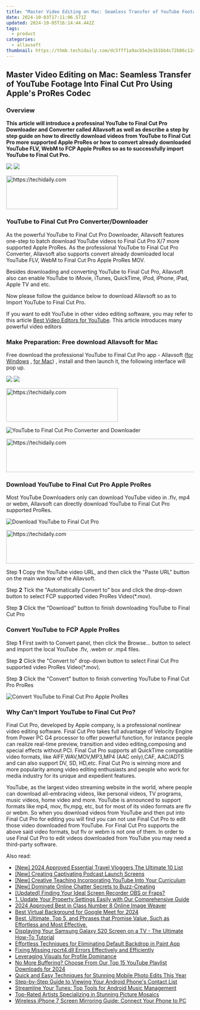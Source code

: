 ```yaml
---
title: "Master Video Editing on Mac: Seamless Transfer of YouTube Footage Into Final Cut Pro Using Apple's ProRes Codec"
date: 2024-10-03T17:11:06.571Z
updated: 2024-10-05T16:14:44.442Z
tags:
  - product
categories:
  - allavsoft
thumbnail: https://thmb.techidaily.com/dc5fff1a9acb5e2e1b1bb4c72b06c12c5151a76a3bb3ac96ddd883f3e1ef8520.jpg
---
```


## Master Video Editing on Mac: Seamless Transfer of YouTube Footage Into Final Cut Pro Using Apple's ProRes Codec

### Overview

**This article will introduce a professinal YouTube to Final Cut Pro Downloader and Converter called Allavsoft as well as describe a step by step guide on how to directly download videos from YouTube to Final Cut Pro more supported Apple ProRes or how to convert already downloaded YouTube FLV, WebM to FCP Apple ProRes so as to successfully import YouTube to Final Cut Pro.**

[![](https://www.allavsoft.com/how-to/../images/how-to/free-download-win.jpg)](https://tools.techidaily.com/allavsoft/products/) [![](https://www.allavsoft.com/how-to/../images/how-to/free-download-mac.jpg)](https://tools.techidaily.com/allavsoft/products/)

<!-- affiliate ads begin -->
<a href="https://aligracehair.sjv.io/c/5597632/2016165/19272" target="_top" id="2016165">
  <img src="//a.impactradius-go.com/display-ad/19272-2016165" border="0" alt="https://techidaily.com" width="300" height="90"/>
</a>
<img height="0" width="0" src="https://aligracehair.sjv.io/i/5597632/2016165/19272" style="position:absolute;visibility:hidden;" border="0" />
<!-- affiliate ads end -->

### YouTube to Final Cut Pro Converter/Downloader

As the powerful YouTube to Final Cut Pro Downloader, Allavsoft features one-step to batch download YouTube videos to Final Cut Pro X/7 more supported Apple ProRes. As the professional YouTube to Final Cut Pro Converter, Allavsoft also supports convert already downloaded local YouTube FLV, WebM to Final Cut Pro Apple ProRes MOV.

Besides downloading and converting YouTube to Final Cut Pro, Allavsoft also can enable YouTube to iMovie, iTunes, QuickTime, iPod, iPhone, iPad, Apple TV and etc.

Now please follow the guidance below to download Allavsoft so as to Import YouTube to Final Cut Pro.

If you want to edit YouTube in other video editing software, you may refer to this article [Best Video Editors for YouTube](https://thesweetbits.com/best-video-editor-for-youtube-mac-windows/ "Best Video Editor for YouTube"). This article introduces many powerful video editors

### Make Preparation: Free download Allavsoft for Mac

Free download the professional YouTube to Final Cut Pro app - Allavsoft ([for Windows](https://tools.techidaily.com/allavsoft/products/) , [for Mac](https://tools.techidaily.com/allavsoft/products/)) , install and then launch it, the following interface will pop up.

[![](https://www.allavsoft.com/how-to/../images/how-to/free-download-win.jpg)](https://tools.techidaily.com/allavsoft/products/) [![](https://www.allavsoft.com/how-to/../images/how-to/free-download-mac.jpg)](https://tools.techidaily.com/allavsoft/products/)

<!-- affiliate ads begin -->
<a href="https://appsumo.8odi.net/c/5597632/2137393/7443" target="_top" id="2137393">
  <img src="//a.impactradius-go.com/display-ad/7443-2137393" border="0" alt="https://techidaily.com" width="300" height="90"/>
</a>
<img height="0" width="0" src="https://appsumo.8odi.net/i/5597632/2137393/7443" style="position:absolute;visibility:hidden;" border="0" />
<!-- affiliate ads end -->

![YouTube to Final Cut Pro Converter and Downloader](https://www.allavsoft.com/how-to/../images/allavsoft-mac/screen-shot-600.jpg)

<!-- affiliate ads begin -->
<a href="https://aligracehair.sjv.io/c/5597632/2135419/19272" target="_top" id="2135419">
  <img src="//a.impactradius-go.com/display-ad/19272-2135419" border="0" alt="https://techidaily.com" width="728" height="90"/>
</a>
<img height="0" width="0" src="https://aligracehair.sjv.io/i/5597632/2135419/19272" style="position:absolute;visibility:hidden;" border="0" />
<!-- affiliate ads end -->

### Download YouTube to Final Cut Pro Apple ProRes

Most YouTube Downloaders only can download YouTube video in .flv, mp4 or webm, Allavsoft can directly download YouTube to Final Cut Pro supported ProRes.

![Download YouTube to Final Cut Pro](https://www.allavsoft.com/how-to/../images/how-to/youtube-to-final-cut-pro/download-youtube-to-final-cut-pro.jpg)

<!-- affiliate ads begin -->
<a href="https://aligracehair.sjv.io/c/5597632/1896560/19272" target="_top" id="1896560">
  <img src="//a.impactradius-go.com/display-ad/19272-1896560" border="0" alt="https://techidaily.com" width="728" height="90"/>
</a>
<img height="0" width="0" src="https://aligracehair.sjv.io/i/5597632/1896560/19272" style="position:absolute;visibility:hidden;" border="0" />
<!-- affiliate ads end -->

Step **1** Copy the YouTube video URL, and then click the "Paste URL" button on the main window of the Allavsoft.

Step **2** Tick the "Automatically Convert to" box and click the drop-down button to select FCP supported video ProRes Video(\*.mov).

Step **3** Click the "Download" button to finish downloading YouTube to Final Cut Pro

### Convert YouTube to FCP Apple ProRes

Step **1** First swith to Convert panel, then click the Browse... button to select and import the local YouTube .flv, .webm or .mp4 files.

Step **2** Click the "Convert to" drop-down button to select Final Cut Pro supported video ProRes Video(\*.mov).

Step **3** Click the "Convert" button to finish converting YouTube to Final Cut Pro ProRes

![Convert YouTube to Final Cut Pro Apple ProRes](https://www.allavsoft.com/how-to/../images/how-to/youtube-to-final-cut-pro/convert-youtube-to-fcp-prores.jpg)

### Why Can't Import YouTube to Final Cut Pro?

Final Cut Pro, developed by Apple company, is a professional nonlinear video editing software. Final Cut Pro takes full advantage of Velocity Engine from Power PC G4 processor to offer powerful function, for instance people can realize real-time preview, transition and video editing,composing and special effects without PCI. Final Cut Pro supports all QuickTime compatible video formats, like AIFF,WAV,MOV,MP3,MP4 (AAC only),CAF, AAC/ADTS and can also support DV, SD, HD,etc. Final Cut Pro is winning more and more popularity among video editing enthusiasts and people who work for media industry for its unique and expedient features.

YouTube, as the largest video streaming website in the world, where people can download all-embracing videos, like personal videos, TV programs, music videos, home video and more. YouTube is announced to support formats like mp4, mov, flv,mpg, etc, but for most of its video formats are flv or webm. So when you download videos from YouTube and then put into Final Cut Pro for editing you will find you can not use Final Cut Pro to edit those video downloaded from YouTube. For Final Cut Pro supports the above said video formats, but flv or webm is not one of them. In order to use Final Cut Pro to edit videos downloaded from YouTube you may need a third-party software.

<ins class="adsbygoogle"
     style="display:block"
     data-ad-format="autorelaxed"
     data-ad-client="ca-pub-7571918770474297"
     data-ad-slot="1223367746"></ins>

<ins class="adsbygoogle"
     style="display:block"
     data-ad-client="ca-pub-7571918770474297"
     data-ad-slot="8358498916"
     data-ad-format="auto"
     data-full-width-responsive="true"></ins>

<span class="atpl-alsoreadstyle">Also read:</span>
<div><ul>
<li><a href="https://facebook-record-videos.techidaily.com/new-2024-approved-essential-travel-vloggers-the-ultimate-10-list/"><u>[New] 2024 Approved Essential Travel Vloggers The Ultimate 10 List</u></a></li>
<li><a href="https://article-helps.techidaily.com/new-creating-captivating-podcast-launch-screens/"><u>[New] Creating Captivating Podcast Launch Screens</u></a></li>
<li><a href="https://youtube-docs.techidaily.com/reative-teaching-incorporating-youtube-into-your-curriculum/"><u>[New] Creative Teaching Incorporating YouTube Into Your Curriculum</u></a></li>
<li><a href="https://facebook-videos.techidaily.com/new-dominate-online-chatter-secrets-to-buzz-creating/"><u>[New] Dominate Online Chatter Secrets to Buzz-Creating</u></a></li>
<li><a href="https://screen-recording.techidaily.com/updated-finding-your-ideal-screen-recorder-obs-or-fraps/"><u>[Updated] Finding Your Ideal Screen Recorder OBS or Fraps?</u></a></li>
<li><a href="https://fox-pages.techidaily.com/1-update-your-property-settings-easily-with-our-comprehensive-guide/"><u>1. Update Your Property Settings Easily with Our Comprehensive Guide</u></a></li>
<li><a href="https://extra-hints.techidaily.com/2024-approved-best-in-class-number-8-online-image-weaver/"><u>2024 Approved Best in Class Number 8 Online Image Weaver</u></a></li>
<li><a href="https://screen-recording.techidaily.com/best-virtual-background-for-google-meet-for-2024/"><u>Best Virtual Background for Google Meet for 2024</u></a></li>
<li><a href="https://fox-pages.techidaily.com/best-ultimate-top-5-and-phrases-that-promise-value-such-as-effortless-and-most-effective/"><u>Best, Ultimate, Top 5, and Phrases that Promise Value, Such as Effortless and Most Effective.</u></a></li>
<li><a href="https://fox-pages.techidaily.com/displaying-your-samsung-galaxy-s20-screen-on-a-tv-the-ultimate-how-to-tutorial/"><u>Displaying Your Samsung Galaxy S20 Screen on a TV - The Ultimate How-To Tutorial</u></a></li>
<li><a href="https://fox-pages.techidaily.com/effortless-techniques-for-eliminating-default-backdrop-in-paint-app/"><u>Effortless Techniques for Eliminating Default Backdrop in Paint App</u></a></li>
<li><a href="https://tech-recovery.techidaily.com/fixing-missing-rpcrt4dll-errors-effectively-and-efficiently/"><u>Fixing Missing rpcrt4.dll Errors Effectively and Efficiently</u></a></li>
<li><a href="https://facebook-video-recording.techidaily.com/leveraging-visuals-for-profile-dominance/"><u>Leveraging Visuals for Profile Dominance</u></a></li>
<li><a href="https://youtube-tips.techidaily.com/re-buffering-choose-from-our-top-15-youtube-playlist-downloads-for-2024/"><u>No More Buffering? Choose From Our Top 15 YouTube Playlist Downloads for 2024</u></a></li>
<li><a href="https://fox-pages.techidaily.com/quick-and-easy-techniques-for-stunning-mobile-photo-edits-this-year/"><u>Quick and Easy Techniques for Stunning Mobile Photo Edits This Year</u></a></li>
<li><a href="https://fox-pages.techidaily.com/step-by-step-guide-to-viewing-your-android-phones-contact-list/"><u>Step-by-Step Guide to Viewing Your Android Phone's Contact List</u></a></li>
<li><a href="https://fox-pages.techidaily.com/streamline-your-tunes-top-tools-for-android-music-management/"><u>Streamline Your Tunes: Top Tools for Android Music Management</u></a></li>
<li><a href="https://fox-pages.techidaily.com/top-rated-artists-specializing-in-stunning-picture-mosaics/"><u>Top-Rated Artists Specializing in Stunning Picture Mosaics</u></a></li>
<li><a href="https://fox-pages.techidaily.com/wireless-iphone-7-screen-mirroring-guide-connect-your-phone-to-pc/"><u>Wireless iPhone 7 Screen Mirroring Guide: Connect Your Phone to PC</u></a></li>
</ul></div>

